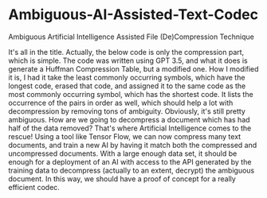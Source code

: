 # Ambiguous-AI-Assisted-Text-Codec
Ambiguous Artificial Intelligence Assisted File (De)Compression Technique


It's all in the title. Actually, the below code is only the compression part, which is simple. The code was written using GPT 3.5, and what it does is generate a Huffman Compression Table, but a modified one. How I modified it is, I had it take the least commonly occurring symbols, which have the longest code, erased that code, and assigned it to the same code as the most commonly occurring symbol, which has the shortest code. It lists the occurrence of the pairs in order as well, which should help a lot with decompression by removing tons of ambiguity. Obviously, it's still pretty ambiguous. How are we going to decompress a document which has had half of the data removed? That's where Artificial Intelligence comes to the rescue! Using a tool like Tensor Flow, we can now compress many text documents, and train a new AI by having it match both the compressed and uncompressed documents. With a large enough data set, it should be enough for a deployment of an AI with access to the API generated by the training data to decompress (actually to an extent, decrypt) the ambiguous document. In this way, we should have a proof of concept for a really efficient codec. 
